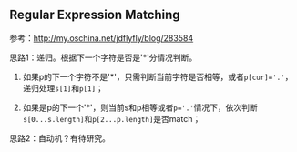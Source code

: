 Regular Expression Matching
---------------------------

参考：<http://my.oschina.net/jdflyfly/blog/283584>


思路1：递归。根据下一个字符是否是'*'分情况判断。

1. 如果p的下一个字符不是'*'，只需判断当前字符是否相等，或者`p[cur]='.'`，递归处理`s[1]`和`p[1]`；

2. 如果是p的下一个'*'，则当前s和p相等或者`p='.'`情况下，依次判断`s[0...s.length]`和`p[2...p.length]`是否match；

思路2：自动机？有待研究。